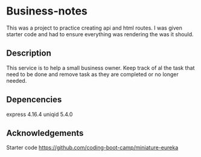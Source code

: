 # Business-notes
This was a project to practice creating api and html routes. I was given starter code and had to ensure everything was rendering the was it should. 
## Description 
This service is to help a small business owner. Keep track of al the task that need to be done and remove task as they are completed or no longer needed. 

## Depencencies
 express 4.16.4
 uniqid 5.4.0

## Acknowledgements
Starter code https://github.com/coding-boot-camp/miniature-eureka